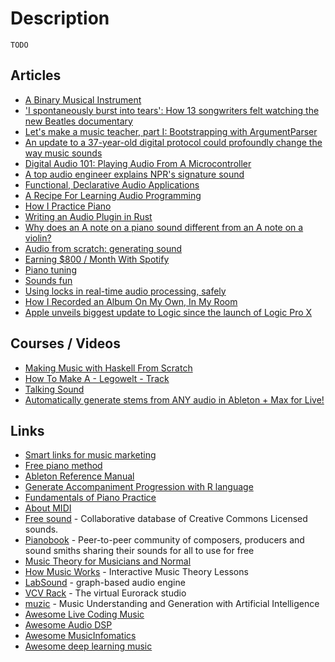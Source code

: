 # Description

`TODO`


## Articles

- [A Binary Musical Instrument](https://ianthehenry.com/posts/binary-instrument/)
- ['I spontaneously burst into tears': How 13 songwriters felt watching the new Beatles documentary](https://www.washingtonpost.com/arts-entertainment/2021/12/06/beatles-get-back-documentary-songwriters/)
- [Let's make a music teacher, part I: Bootstrapping with ArgumentParser](https://swiftindepth.com/articles/lets-make-a-music-teacher-1/index.html)
- [An update to a 37-year-old digital protocol could profoundly change the way music sounds](https://qz.com/1788828/how-will-midi-2-0-change-music/)
- [Digital Audio 101: Playing Audio From A Microcontroller](https://blog.tarkalabs.com/digital-audio-101-playing-audio-from-a-microcontroller-5df1463616c)
- [A top audio engineer explains NPR's signature sound](https://current.org/2015/06/a-top-audio-engineer-explains-nprs-signature-sound/)
- [Functional, Declarative Audio Applications](https://www.nickwritesablog.com/functional-declarative-audio-applications/)
- [A Recipe For Learning Audio Programming](https://pbat.ch/wiki/audio_programming_recipe/)
- [How I Practice Piano](https://frogurncitadel.wordpress.com/2021/03/27/how-i-practice-piano/)
- [Writing an Audio Plugin in Rust](https://www.seventeencups.net/posts/writing-an-audio-plugin-in-rust/)
- [Why does an A note on a piano sound different from an A note on a violin?](https://omarshehata.me/notebook/exploring_sound)
- [Audio from scratch: generating sound](https://dylanmeeus.github.io/posts/audio-from-scratch-pt1/)
- [Earning $800 / Month With Spotify](https://stevebenjamins.com/blog/earning-800-month-with-spotify)
- [Piano tuning](https://sidsite.com/posts/piano-tuning/)
- [Sounds fun](https://jakearchibald.com/2016/sounds-fun/)
- [Using locks in real-time audio processing, safely](https://timur.audio/using-locks-in-real-time-audio-processing-safely)
- [How I Recorded an Album On My Own, In My Room](https://medium.com/@rodrigo.m.mesquita/what-i-learned-recording-an-alternative-album-on-my-own-in-my-room-c440b8201c9)
- [Apple unveils biggest update to Logic since the launch of Logic Pro X](https://www.apple.com/newsroom/2020/05/apple-unveils-biggest-update-to-logic-since-the-launch-of-logic-pro-x/)


## Courses / Videos

- [Making Music with Haskell From Scratch](https://youtu.be/FYTZkE5BZ-0)
- [How To Make A - Legowelt - Track](https://youtu.be/TGCxBVu1-sE)
- [Talking Sound](https://youtube.com/playlist?list=PL-NzMNM2cyt-RYr-8YmF0yFVDwhdklaiT)
- [Automatically generate stems from ANY audio in Ableton + Max for Live!](https://youtu.be/4pcJoI5CUOA)


## Links

- [Smart links for music marketing](https://www.linkfire.com/)
- [Free piano method](https://www.freepianomethod.com/)
- [Ableton Reference Manual](https://www.ableton.com/en/manual/welcome-to-live/)
- [Generate Accompaniment Progression with R language](https://flujoo.github.io/en/generate-accompaniment-progression/)
- [Fundamentals of Piano Practice](https://fundamentals-of-piano-practice.readthedocs.io/)
- [About MIDI](https://mido.readthedocs.io/en/latest/about_midi.html)
- [Free sound](https://freesound.org/) - Collaborative database of Creative Commons Licensed sounds.
- [Pianobook](https://www.pianobook.co.uk/) - Peer-to-peer community of composers, producers and sound smiths sharing their sounds for all to use for free
- [Music Theory for Musicians and Normal](https://tobyrush.com/theorypages/index.html)
- [How Music Works](https://www.lightnote.co/) - Interactive Music Theory Lessons
- [LabSound](https://github.com/LabSound/LabSound) - graph-based audio engine
- [VCV Rack](https://github.com/VCVRack/Rack) - The virtual Eurorack studio
- [muzic](https://github.com/microsoft/muzic) - Music Understanding and Generation with Artificial Intelligence
- [Awesome Live Coding Music](https://github.com/pjagielski/awesome-live-coding-music)
- [Awesome Audio DSP](https://github.com/BillyDM/Awesome-Audio-DSP)
- [Awesome MusicInfomatics](https://github.com/yamathcy/Awesome-MusicInfomatics)
- [Awesome deep learning music](https://github.com/ybayle/awesome-deep-learning-music)
